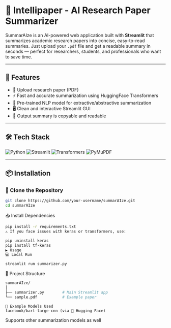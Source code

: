 # 🧠 Intellipaper - AI Research Paper Summarizer

SummarAIze is an AI-powered web application built with **Streamlit** that summarizes academic research papers into concise, easy-to-read summaries. Just upload your `.pdf` file and get a readable summary in seconds — perfect for researchers, students, and professionals who want to save time.


---

## 🚀 Features

- 📄 Upload research paper (PDF)
- ⚡ Fast and accurate summarization using HuggingFace Transformers
- 🧠 Pre-trained NLP model for extractive/abstractive summarization
- 🖥️ Clean and interactive Streamlit GUI
- 💬 Output summary is copyable and readable

---

## 🛠️ Tech Stack

![Python](https://img.shields.io/badge/Python-3.10-blue.svg)
![Streamlit](https://img.shields.io/badge/Streamlit-%23FF4B4B.svg?&logo=Streamlit&logoColor=white)
![Transformers](https://img.shields.io/badge/🤗-Transformers-orange)
![PyMuPDF](https://img.shields.io/badge/PyMuPDF-PDF%20Parsing-blue)

---


## 📦 Installation

### 🔁 Clone the Repository

```bash
git clone https://github.com/your-username/summarAIze.git
cd summarAIze
```
📥 Install Dependencies
```bash
pip install -r requirements.txt
⚠️ If you face issues with keras or transformers, use:
```
```bash
pip uninstall keras
pip install tf-keras
▶️ Usage
💻 Local Run
```
```bash
streamlit run summarizer.py
```

📁 Project Structure
```bash
summarAIze/
│
├── summarizer.py        # Main Streamlit app
└── sample.pdf           # Example paper
```
```
📄 Example Models Used
facebook/bart-large-cnn (via 🤗 Hugging Face)
```

Supports other summarization models as well

